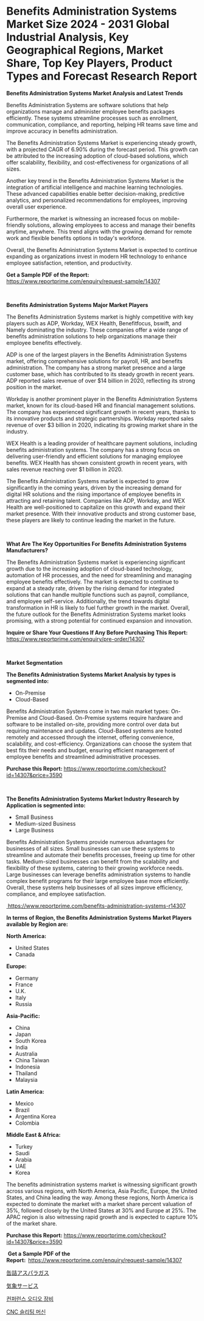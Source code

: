 <p><h1>Benefits Administration Systems Market Size 2024 - 2031 Global Industrial Analysis, Key Geographical Regions, Market Share, Top Key Players, Product Types and Forecast Research Report</h1></p><p><strong>Benefits Administration Systems Market Analysis and Latest Trends</strong></p>
<p><p>Benefits Administration Systems are software solutions that help organizations manage and administer employee benefits packages efficiently. These systems streamline processes such as enrollment, communication, compliance, and reporting, helping HR teams save time and improve accuracy in benefits administration.</p><p>The Benefits Administration Systems Market is experiencing steady growth, with a projected CAGR of 6.90% during the forecast period. This growth can be attributed to the increasing adoption of cloud-based solutions, which offer scalability, flexibility, and cost-effectiveness for organizations of all sizes. </p><p>Another key trend in the Benefits Administration Systems Market is the integration of artificial intelligence and machine learning technologies. These advanced capabilities enable better decision-making, predictive analytics, and personalized recommendations for employees, improving overall user experience.</p><p>Furthermore, the market is witnessing an increased focus on mobile-friendly solutions, allowing employees to access and manage their benefits anytime, anywhere. This trend aligns with the growing demand for remote work and flexible benefits options in today's workforce.</p><p>Overall, the Benefits Administration Systems Market is expected to continue expanding as organizations invest in modern HR technology to enhance employee satisfaction, retention, and productivity.</p></p>
<p><strong>Get a Sample PDF of the Report:&nbsp;</strong> <a href="https://www.reportprime.com/enquiry/request-sample/14307">https://www.reportprime.com/enquiry/request-sample/14307</a></p>
<p>&nbsp;</p>
<p><strong>Benefits Administration Systems Major Market Players</strong></p>
<p><p>The Benefits Administration Systems market is highly competitive with key players such as ADP, Workday, WEX Health, Benefitfocus, bswift, and Namely dominating the industry. These companies offer a wide range of benefits administration solutions to help organizations manage their employee benefits effectively.</p><p>ADP is one of the largest players in the Benefits Administration Systems market, offering comprehensive solutions for payroll, HR, and benefits administration. The company has a strong market presence and a large customer base, which has contributed to its steady growth in recent years. ADP reported sales revenue of over $14 billion in 2020, reflecting its strong position in the market.</p><p>Workday is another prominent player in the Benefits Administration Systems market, known for its cloud-based HR and financial management solutions. The company has experienced significant growth in recent years, thanks to its innovative products and strategic partnerships. Workday reported sales revenue of over $3 billion in 2020, indicating its growing market share in the industry.</p><p>WEX Health is a leading provider of healthcare payment solutions, including benefits administration systems. The company has a strong focus on delivering user-friendly and efficient solutions for managing employee benefits. WEX Health has shown consistent growth in recent years, with sales revenue reaching over $1 billion in 2020.</p><p>The Benefits Administration Systems market is expected to grow significantly in the coming years, driven by the increasing demand for digital HR solutions and the rising importance of employee benefits in attracting and retaining talent. Companies like ADP, Workday, and WEX Health are well-positioned to capitalize on this growth and expand their market presence. With their innovative products and strong customer base, these players are likely to continue leading the market in the future.</p></p>
<p>&nbsp;</p>
<p><strong>What Are The Key Opportunities For Benefits Administration Systems Manufacturers?</strong></p>
<p><p>The Benefits Administration Systems market is experiencing significant growth due to the increasing adoption of cloud-based technology, automation of HR processes, and the need for streamlining and managing employee benefits effectively. The market is expected to continue to expand at a steady rate, driven by the rising demand for integrated solutions that can handle multiple functions such as payroll, compliance, and employee self-service. Additionally, the trend towards digital transformation in HR is likely to fuel further growth in the market. Overall, the future outlook for the Benefits Administration Systems market looks promising, with a strong potential for continued expansion and innovation.</p></p>
<p><strong>Inquire or Share Your Questions If Any Before Purchasing This Report:</strong> <a href="https://www.reportprime.com/enquiry/pre-order/14307">https://www.reportprime.com/enquiry/pre-order/14307</a></p>
<p>&nbsp;</p>
<p><strong>Market Segmentation</strong></p>
<p><strong>The Benefits Administration Systems Market Analysis by types is segmented into:</strong></p>
<p><ul><li>On-Premise</li><li>Cloud-Based</li></ul></p>
<p><p>Benefits Administration Systems come in two main market types: On-Premise and Cloud-Based. On-Premise systems require hardware and software to be installed on-site, providing more control over data but requiring maintenance and updates. Cloud-Based systems are hosted remotely and accessed through the internet, offering convenience, scalability, and cost-efficiency. Organizations can choose the system that best fits their needs and budget, ensuring efficient management of employee benefits and streamlined administrative processes.</p></p>
<p><strong>Purchase this Report:&nbsp;</strong><a href="https://www.reportprime.com/checkout?id=14307&price=3590">https://www.reportprime.com/checkout?id=14307&price=3590</a></p>
<p>&nbsp;</p>
<p><strong>The Benefits Administration Systems Market Industry Research by Application is segmented into:</strong></p>
<p><ul><li>Small Business</li><li>Medium-sized Business</li><li>Large Business</li></ul></p>
<p><p>Benefits Administration Systems provide numerous advantages for businesses of all sizes. Small businesses can use these systems to streamline and automate their benefits processes, freeing up time for other tasks. Medium-sized businesses can benefit from the scalability and flexibility of these systems, catering to their growing workforce needs. Large businesses can leverage benefits administration systems to handle complex benefit programs for their large employee base more efficiently. Overall, these systems help businesses of all sizes improve efficiency, compliance, and employee satisfaction.</p></p>
<p><a href="https://www.reportprime.com/benefits-administration-systems-r14307">&nbsp;https://www.reportprime.com/benefits-administration-systems-r14307</a></p>
<p><strong>In terms of Region, the Benefits Administration Systems Market Players available by Region are:</strong></p>
<p>
    <p> <strong> North America: </strong>
        <ul>
            <li>United States</li>
            <li>Canada</li>
        </ul>
        </p> 
    <p> <strong> Europe: </strong>
        <ul>
            <li>Germany</li>
            <li>France</li>
            <li>U.K.</li>
            <li>Italy</li>
            <li>Russia</li>
        </ul>
        </p> 
    <p> <strong> Asia-Pacific: </strong>
        <ul>
            <li>China</li>
            <li>Japan</li>
            <li>South Korea</li>
            <li>India</li>
            <li>Australia</li>
            <li>China Taiwan</li>
            <li>Indonesia</li>
            <li>Thailand</li>
            <li>Malaysia</li>
        </ul>
        </p> 
    <p> <strong> Latin America: </strong>
        <ul>
            <li>Mexico</li>
            <li>Brazil</li>
            <li>Argentina Korea</li>
            <li>Colombia</li>
        </ul>
        </p> 
    <p> <strong> Middle East & Africa: </strong>
        <ul>
            <li>Turkey</li>
            <li>Saudi</li>
            <li>Arabia</li>
            <li>UAE</li>
            <li>Korea</li>
        </ul>
    </p>
    </p>
<p><p>The benefits administration systems market is witnessing significant growth across various regions, with North America, Asia Pacific, Europe, the United States, and China leading the way. Among these regions, North America is expected to dominate the market with a market share percent valuation of 35%, followed closely by the United States at 30% and Europe at 25%. The APAC region is also witnessing rapid growth and is expected to capture 10% of the market share.</p></p>
<p><strong>Purchase this Report: </strong><a href="https://www.reportprime.com/checkout?id=14307&price=3590">https://www.reportprime.com/checkout?id=14307&price=3590</a></p>
<p>&nbsp;<strong>Get a Sample PDF of the Report:&nbsp;&nbsp;</strong><a href="https://www.reportprime.com/enquiry/request-sample/14307">https://www.reportprime.com/enquiry/request-sample/14307</a></p>
<p><strong></strong></p>
<p><p><a href="https://medium.com/@carolynsparkly/%E7%BC%B6%E8%A9%B0%E3%82%A2%E3%82%B9%E3%83%91%E3%83%A9%E3%82%AC%E3%82%B9%E5%B8%82%E5%A0%B4%E8%A6%8F%E6%A8%A1-%E5%B8%82%E5%A0%B4%E5%8B%95%E5%90%91%E3%81%A8%E5%B8%82%E5%A0%B4%E4%BA%88%E6%B8%AC-2024%E5%B9%B4%E3%81%8B%E3%82%892031%E5%B9%B4-f6c077b24450">缶詰アスパラガス</a></p><p><a href="https://medium.com/@lauriank/2024%E5%B9%B4%E3%81%8B%E3%82%892031%E5%B9%B4%E3%81%BE%E3%81%A7%E3%81%AE%E6%9C%9F%E9%96%93%E3%81%AB%E4%BA%88%E6%B8%AC%E3%81%95%E3%82%8C%E3%81%9F%E5%A4%A9%E5%80%99%E3%82%B5%E3%83%BC%E3%83%93%E3%82%B9%E5%B8%82%E5%A0%B4%E5%88%86%E6%9E%90%E3%81%A8%E8%A6%8F%E6%A8%A1%E4%BA%88%E6%B8%AC-814ee2c0fdb4">気象サービス</a></p><p><a href="https://medium.com/@hulk678678/%ED%9A%8C%EC%9D%98%EC%9A%A9-%EC%98%A4%EB%94%94%EC%98%A4-%EC%9E%A5%EB%B9%84-%EC%8B%9C%EC%9E%A5-%EC%A0%84%EB%A7%9D-%EC%82%B0%EC%97%85-%EA%B0%9C%EC%9A%94-%EB%B0%8F-%EC%98%88%EC%B8%A1-2024%EB%85%84%EB%B6%80%ED%84%B0-2031%EB%85%84-551dfd559838">컨퍼런스 오디오 장비</a></p><p><a href="https://medium.com/@bennyuigleyjks/cnc-%EC%8A%AC%EB%A6%AC%ED%8C%85-%EA%B8%B0%EA%B3%84-%EC%8B%9C%EC%9E%A5%EC%9D%80-%EC%8B%9C%EC%9E%A5-%EC%A0%90%EC%9C%A0%EC%9C%A8-%EA%B7%9C%EB%AA%A8-%EB%B0%8F-2031%EB%85%84%EA%B9%8C%EC%A7%80-%EC%98%88%EC%83%81%EB%90%98%EB%8A%94-%EC%98%88%EC%B8%A1%EC%97%90-%EC%B4%88%EC%A0%90%EC%9D%84-%EB%A7%9E%EC%B6%A5%EB%8B%88%EB%8B%A4-71a1b64d9200">CNC 슬리팅 머신</a></p></p>